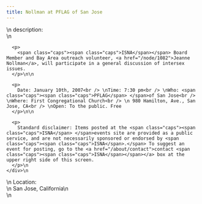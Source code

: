 ```yaml
---
title: Nollman at PFLAG of San Jose
---
```


<div class="flexinode-body flexinode-2">
  <div class="flexinode-textarea-1">
    <div class="form-item">
      \n <label>description:</label><br /> \n 
      
      <p>
        <span class="caps"><span class="caps">ISNA</span></span> Board Member and Bay Area outreach volunteer, <a href="/node/1082">Jeanne Nollman</a>, will participate in a general discussion of intersex issues.
      </p>\n\n
      
      <p>
        Date: January 10th, 2007<br /> \nTime: 7:30 pm<br /> \nWho: <span class="caps"><span class="caps">PFLAG</span> </span>of San Jose<br /> \nWhere: First Congregational Church<br /> \n 980 Hamilton, Ave., San Jose, CA<br /> \nOpen: To the public. Free
      </p>\n\n
      
      <p>
        Standard disclaimer: Items posted at the <span class="caps"><span class="caps">ISNA</span> </span>events site are provided as a public service, and are not necessarily sponsored or endorsed by <span class="caps"><span class="caps">ISNA</span>.</span> To suggest an event for posting, go to the <a href="/about/contact">contact <span class="caps"><span class="caps">ISNA</span></span></a> box at the upper right side of this screen.
      </p>\n
    </div>\n
  </div>
  
  <div class="flexinode-textfield-2">
    <div class="form-item">
      \n <label>Location:</label><br /> \n San Jose, California\n
    </div>\n
  </div>
</div>